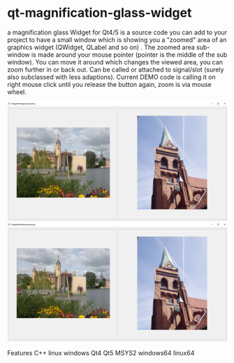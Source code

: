 # qt-magnification-glass-widget

a magnification glass Widget for Qt4/5 is a source code you can add to your project to have a small window which is showing you a "zoomed" area of an graphics widget (QWidget, QLabel and so on) .
The zoomed area sub-window is made around your mouse pointer (pointer is the middle of the sub window). You can move it around which changes the viewed area, you can zoom further in or back out. Can be called or attached to signal/slot (surely also subclassed with less adaptions). Current DEMO code is calling it on right mouse click until you release the button again, zoom is via mouse wheel.

![Logo](./castle_zuarin_1.webp?raw=true)
![Picture](./zuarin_cathedral.webp?raw=true)

Features
C++
linux
windows
Qt4
Qt5
MSYS2
windows64
linux64
